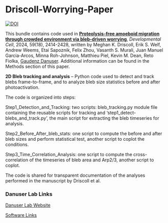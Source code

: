# Driscoll-Worrying-Paper
[![DOI](https://zenodo.org/badge/DOI/10.5281/zenodo.10999660.svg)](https://doi.org/10.5281/zenodo.10999660)

This bundle contains code used in [**Proteolysis-free amoeboid migration through crowded environment via bleb-driven worrying**](https://doi.org/10.1016/j.devcel.2024.05.024), *Developmental Cell*, 2024, 59(18), 2414-2428, written by Meghan K. Driscoll, Erik S. Welf, Andrew Weems, Etai Sapoznik, Felix Zhou, Vasanth S. Murali, Juan Manuel Garcia-Arcos, Minna Roh-Johnson, Matthieu Piel, Kevin M. Dean, Reto Fiolka, [Gaudenz Danuser](https://www.danuserlab-utsw.org/). Additional information can be found in the Methods section of this paper.

**2D Bleb tracking and analysis** – Python code used to detect and track blebs frame-to-frame, and to analyze bleb size statistics before and after photoactivation. 

The code is organized into steps: 

Step1_Detection_and_Tracking: two scripts: bleb_tracking.py module file containing the reusable scripts for tracking and ‘step1_detect-blebs_and_track.py’, the main script for extracting the bleb timeseries for analysis.

Step2_Before_After_bleb_stats: one script to compute the before and after bleb sizes and perform statistical test, another script to coplot the conditions. 

Step3_Time_Correlation_Analysis: one script to compute the cross-correlation of the timeseries of bleb area and Arp2/3, another script to coplot.

The code is shared for transparent documentation of the analyses performed in the manuscript by Driscoll et al.

### Danuser Lab Links

[Danuser Lab Website](https://www.danuserlab-utsw.org/)

[Software Links](https://github.com/DanuserLab/)
